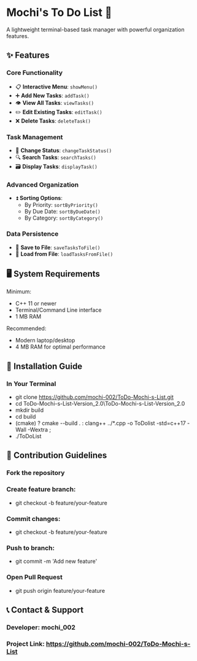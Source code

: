 # Mochi's To Do List 📝

A lightweight terminal-based task manager with powerful organization features.

## ✨ Features

### Core Functionality
- 📋 **Interactive Menu**: `showMenu()`
- ➕ **Add New Tasks**: `addTask()`
- 👁️ **View All Tasks**: `viewTasks()`
- ✏️ **Edit Existing Tasks**: `editTask()`
- ❌ **Delete Tasks**: `deleteTask()`

### Task Management
- 🔄 **Change Status**: `changeTaskStatus()`
- 🔍 **Search Tasks**: `searchTasks()`
- 🗃️ **Display Tasks**: `displayTask()`

### Advanced Organization
- ⏫ **Sorting Options**:
  - By Priority: `sortByPriority()`
  - By Due Date: `sortByDueDate()`
  - By Category: `sortByCategory()`

### Data Persistence
- 💾 **Save to File**: `saveTasksToFile()`
- 📂 **Load from File**: `loadTasksFromFile()`

## 🖥️ System Requirements
Minimum:
- C++ 11 or newer
- Terminal/Command Line interface
- 1 MB RAM

Recommended:
- Modern laptop/desktop
- 4 MB RAM for optimal performance

## 🚀 Installation Guide
### In Your Terminal
- git clone https://github.com/mochi-002/ToDo-Mochi-s-List.git
- cd ToDo-Mochi-s-List-Version_2.0\ToDo-Mochi-s-List-Version_2.0
- mkdir build
- cd build
- (cmake) ? cmake --build . : clang++ ../*.cpp -o ToDolist -std=c++17 -Wall -Wextra ;
- ./ToDoList

## 🤝 Contribution Guidelines
### Fork the repository
### Create feature branch:
- git checkout -b feature/your-feature
### Commit changes:
- git checkout -b feature/your-feature
### Push to branch:
- git commit -m 'Add new feature'
### Open Pull Request
- git push origin feature/your-feature

## 📞 Contact & Support
### Developer: mochi_002
### Project Link: https://github.com/mochi-002/ToDo-Mochi-s-List
